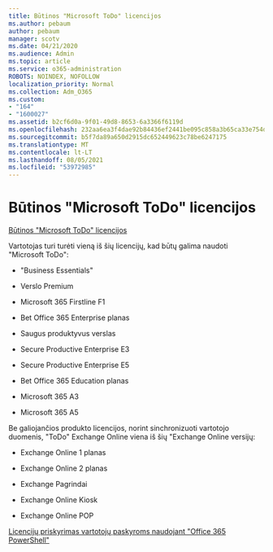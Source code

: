 ```yaml
---
title: Būtinos "Microsoft ToDo" licencijos
ms.author: pebaum
author: pebaum
manager: scotv
ms.date: 04/21/2020
ms.audience: Admin
ms.topic: article
ms.service: o365-administration
ROBOTS: NOINDEX, NOFOLLOW
localization_priority: Normal
ms.collection: Adm_O365
ms.custom:
- "164"
- "1600027"
ms.assetid: b2cf6d0a-9f01-49d8-8653-6a3366f6119d
ms.openlocfilehash: 232aa6ea3f4dae92b84436ef2441be095c858a3b65ca33e754d802f39edc2097
ms.sourcegitcommit: b5f7da89a650d2915dc652449623c78be6247175
ms.translationtype: MT
ms.contentlocale: lt-LT
ms.lasthandoff: 08/05/2021
ms.locfileid: "53972985"
---
```

# <a name="required-licenses-for-microsoft-todo"></a>Būtinos "Microsoft ToDo" licencijos

[Būtinos "Microsoft ToDo" licencijos](https://support.office.com/article/381e9d1b-c500-49b5-973e-890fd86528d7.aspx)
  
Vartotojas turi turėti vieną iš šių licencijų, kad būtų galima naudoti "Microsoft ToDo":
  
- "Business Essentials"

- Verslo Premium

- Microsoft 365 Firstline F1

- Bet Office 365 Enterprise planas

- Saugus produktyvus verslas

- Secure Productive Enterprise E3

- Secure Productive Enterprise E5

- Bet Office 365 Education planas

- Microsoft 365 A3

- Microsoft 365 A5

Be galiojančios produkto licencijos, norint sinchronizuoti vartotojo duomenis, "ToDo" Exchange Online viena iš šių "Exchange Online versijų:
  
- Exchange Online 1 planas

- Exchange Online 2 planas

- Exchange Pagrindai

- Exchange Online Kiosk

- Exchange Online POP

[Licencijų priskyrimas vartotojų paskyroms naudojant "Office 365 PowerShell"](https://docs.microsoft.com/office365/enterprise/powershell/assign-licenses-to-user-accounts-with-office-365-powershell )
  